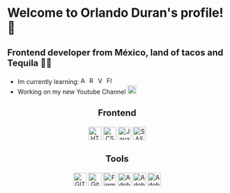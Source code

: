 <h1>Welcome to Orlando Duran's profile! 🥴</h1>
<h3 style="font-size: 20px">Frontend developer from México, land of tacos and Tequila 🌮🍾</h3>

<ul>
<li>Im currently learning: <img src="https://github.com/OrlandoDuranPY/Iconos/blob/main/Lenguajes/angular.png" alt="Angular" height="16px"/> <img src="https://github.com/OrlandoDuranPY/Iconos/blob/main/Lenguajes/react.png" alt="React" height="16px"/> <img src="https://github.com/OrlandoDuranPY/Iconos/blob/main/Lenguajes/vue.png" alt="Vue" height="16px"/> <img src="https://github.com/OrlandoDuranPY/Iconos/blob/main/Lenguajes/flutter.png" alt="Flutter" height="16px"/></li>

<li>Working on my new Youtube Channel <a href="https://www.youtube.com/channel/UCjyik2OU1z9zQoTeg3tyDAQ"><img src="https://github.com/OrlandoDuranPY/Iconos/blob/main/Redes%20Sociales/youtube.png" height="20px" alt="Sticky Header"/></a> </li>
</ul>


<h3 align="center" style="font-size:20px">Frontend</h3>
<p align="center">
<img height="30px" src="https://github.com/OrlandoDuranPY/Iconos/blob/main/Lenguajes/html.png" alt="HTML5"/> <img height="30px" src="https://github.com/OrlandoDuranPY/Iconos/blob/main/Lenguajes/css.png" alt="CSS"/> <img height="30px" src="https://github.com/OrlandoDuranPY/Iconos/blob/main/Lenguajes/js.png" alt="Javascript"/> <img height="30px" src="https://github.com/OrlandoDuranPY/Iconos/blob/main/Lenguajes/sass.png" alt="SASS"/>
</p>


<h3 align="center" style="font-size:20px">Tools</h3>
<p align="center">
<img height="30px" src="https://github.com/OrlandoDuranPY/Iconos/blob/main/Tools/git.png" alt="GIT"/>
<img height="30px" src="https://github.com/OrlandoDuranPY/Iconos/blob/main/Tools/githubDesktop.png" alt="Github Desktop"/>
<img height="30px" src="https://github.com/OrlandoDuranPY/Iconos/blob/main/Tools/figma.png" alt="Figma"/>
<img height="30px" src="https://github.com/OrlandoDuranPY/Iconos/blob/main/Tools/xd.png" alt="Adobe XD"/>
<img height="30px" src="https://github.com/OrlandoDuranPY/Iconos/blob/main/Tools/photoshop.png" alt="Adobe Photoshop"/>
<img height="30px" src="https://github.com/OrlandoDuranPY/Iconos/blob/main/Tools/illustrator.png" alt="Adobe Illustrator"/>

</p>